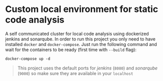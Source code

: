 # Custom local environment for static code analysis

A self communicated cluster for local code analysis using dockerized jenkins and sonarqube.
In order to run this project you only need to have installed `docker` and `docker-compose`.
Just run the following command and wait for the containers to be ready (first time with `--build` flag):

```
docker-compose up -d
```

> This project uses the default ports for *jenkins* (`8080`) and *sonarqube* (`9000`) so make sure they are available in your `localhost`
